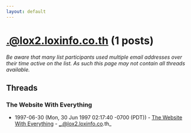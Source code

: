 ```yaml
---
layout: default
---
```


# .@lox2.loxinfo.co.th (1 posts)

_Be aware that many list participants used multiple email addresses over their time active on the list. As such this page may not contain all threads available._

## Threads

### The Website With Everything
+ 1997-06-30 (Mon, 30 Jun 1997 02:17:40 -0700 (PDT)) - [The Website With Everything](/archive/1997/06/b42c7bb659f0fc3319cfb840d46189dfd3677d3c1faae43b3538f3718025c01c) - _.@lox2.loxinfo.co.th_


